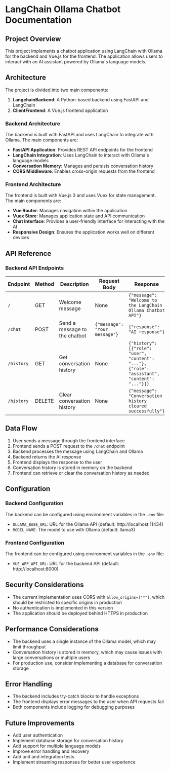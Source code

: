 # LangChain Ollama Chatbot Documentation

## Project Overview

This project implements a chatbot application using LangChain with Ollama for the backend and Vue.js for the frontend. The application allows users to interact with an AI assistant powered by Ollama's language models.

## Architecture

The project is divided into two main components:

1. **LangchainBackend**: A Python-based backend using FastAPI and LangChain
2. **ClientFrontend**: A Vue.js frontend application

### Backend Architecture

The backend is built with FastAPI and uses LangChain to integrate with Ollama. The main components are:

- **FastAPI Application**: Provides REST API endpoints for the frontend
- **LangChain Integration**: Uses LangChain to interact with Ollama's language models
- **Conversation Memory**: Manages and persists conversation history
- **CORS Middleware**: Enables cross-origin requests from the frontend

### Frontend Architecture

The frontend is built with Vue.js 3 and uses Vuex for state management. The main components are:

- **Vue Router**: Manages navigation within the application
- **Vuex Store**: Manages application state and API communication
- **Chat Interface**: Provides a user-friendly interface for interacting with the AI
- **Responsive Design**: Ensures the application works well on different devices

## API Reference

### Backend API Endpoints

| Endpoint | Method | Description | Request Body | Response |
|----------|--------|-------------|--------------|----------|
| `/` | GET | Welcome message | None | `{"message": "Welcome to the LangChain Ollama Chatbot API"}` |
| `/chat` | POST | Send a message to the chatbot | `{"message": "Your message"}` | `{"response": "AI response"}` |
| `/history` | GET | Get conversation history | None | `{"history": [{"role": "user", "content": "..."}, {"role": "assistant", "content": "..."}]}` |
| `/history` | DELETE | Clear conversation history | None | `{"message": "Conversation history cleared successfully"}` |

## Data Flow

1. User sends a message through the frontend interface
2. Frontend sends a POST request to the `/chat` endpoint
3. Backend processes the message using LangChain and Ollama
4. Backend returns the AI response
5. Frontend displays the response to the user
6. Conversation history is stored in memory on the backend
7. Frontend can retrieve or clear the conversation history as needed

## Configuration

### Backend Configuration

The backend can be configured using environment variables in the `.env` file:

- `OLLAMA_BASE_URL`: URL for the Ollama API (default: http://localhost:11434)
- `MODEL_NAME`: The model to use with Ollama (default: llama3)

### Frontend Configuration

The frontend can be configured using environment variables in the `.env` file:

- `VUE_APP_API_URL`: URL for the backend API (default: http://localhost:8000)

## Security Considerations

- The current implementation uses CORS with `allow_origins=["*"]`, which should be restricted to specific origins in production
- No authentication is implemented in this version
- The application should be deployed behind HTTPS in production

## Performance Considerations

- The backend uses a single instance of the Ollama model, which may limit throughput
- Conversation history is stored in memory, which may cause issues with large conversations or multiple users
- For production use, consider implementing a database for conversation storage

## Error Handling

- The backend includes try-catch blocks to handle exceptions
- The frontend displays error messages to the user when API requests fail
- Both components include logging for debugging purposes

## Future Improvements

- Add user authentication
- Implement database storage for conversation history
- Add support for multiple language models
- Improve error handling and recovery
- Add unit and integration tests
- Implement streaming responses for better user experience 